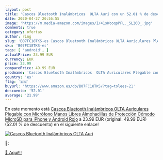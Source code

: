 ```yaml
---
layout: post
title: 'Cascos Bluetooth Inalámbricos  OLTA Auri con un 52.01 % de descuento'
date: 2020-04-27 20:56:55
image: 'https://m.media-amazon.com/images/I/41sWooqpPFL._SL200_.jpg'
comments: true
category: ofertas
author: ring
slug: 'B07FC18TKS-es Cascos Bluetooth Inalámbricos OLTA Auriculares Plegable...'
sku: 'B07FC18TKS-es'
tags: [ 'android', ]
actualPrice: 23.99 EUR
currency: EUR
price: 23.99
comparePrice: 49.99 EUR
prodname: 'Cascos Bluetooth Inalámbricos  OLTA Auriculares Plegable con Micrófono  Manos Libres  Almohadillas de Protección Cómodo  MicroSD  para iPhone y Android Rojo'
country: 'es'
flag: '🇪🇸'
buyurl: 'https://www.amazon.es/dp/B07FC18TKS/?tag=tolees-21'
descuento: '52.01'
average: '21.99'
---
```


En este momento está [Cascos Bluetooth Inalámbricos  OLTA Auriculares Plegable con Micrófono  Manos Libres  Almohadillas de Protección Cómodo  MicroSD  para iPhone y Android Rojo](https://www.amazon.es/dp/B07FC18TKS/?tag=tolees-21) a 23.99 EUR (original: 49.99 EUR) (52.01 %  de descuento) en el siguiente enlace!

[![Cascos Bluetooth Inalámbricos  OLTA Auri](https://m.media-amazon.com/images/I/41sWooqpPFL._SL200_.jpg)](https://www.amazon.es/dp/B07FC18TKS/?tag=tolees-21)

🔎:


[🛒 Aquí!!!](https://www.amazon.es/dp/B07FC18TKS/?tag=tolees-21)
